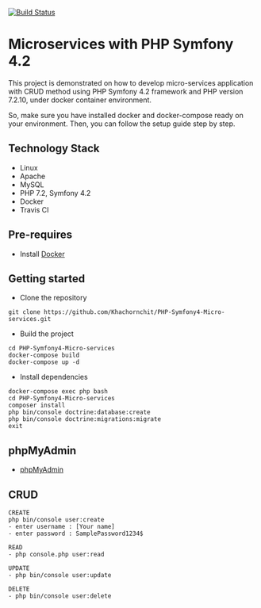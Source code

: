 [![Build Status](https://travis-ci.org/Khachornchit/PHP-Symfony4-Micro-services.svg?branch=master)](https://travis-ci.org/Khachornchit/PHP-Symfony4-Micro-services)

# Microservices with PHP Symfony 4.2
This project is demonstrated on how to develop micro-services application with CRUD method using PHP Symfony 4.2 framework and PHP version 7.2.10, under docker container environment.

So, make sure you have installed docker and docker-compose ready on your environment. Then, you can follow the setup guide step by step.

## Technology Stack
* Linux
* Apache
* MySQL
* PHP 7.2, Symfony 4.2
* Docker
* Travis CI

## Pre-requires
* Install [Docker](https://www.docker.com/)

## Getting started
* Clone the repository
```
git clone https://github.com/Khachornchit/PHP-Symfony4-Micro-services.git
```
* Build the project
```
cd PHP-Symfony4-Micro-services
docker-compose build
docker-compose up -d
```
* Install dependencies
```
docker-compose exec php bash
cd PHP-Symfony4-Micro-services
composer install
php bin/console doctrine:database:create
php bin/console doctrine:migrations:migrate
exit
```

## phpMyAdmin 
* [phpMyAdmin](http://localhost:4033)
	
## CRUD
```
CREATE	
php bin/console user:create
- enter username : [Your name]
- enter password : SamplePassword1234$ 

READ	
- php console.php user:read

UPDATE
- php bin/console user:update

DELETE	
- php bin/console user:delete
```